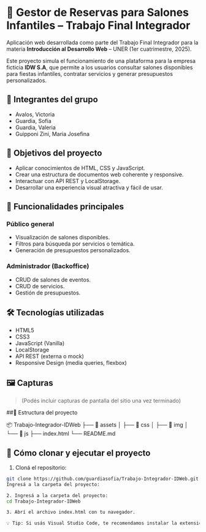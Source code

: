 # 🎉 Gestor de Reservas para Salones Infantiles – Trabajo Final Integrador

Aplicación web desarrollada como parte del Trabajo Final Integrador para la materia **Introducción al Desarrollo Web** – UNER (1er cuatrimestre, 2025).

Este proyecto simula el funcionamiento de una plataforma para la empresa ficticia **IDW S.A**, que permite a los usuarios consultar salones disponibles para fiestas infantiles, contratar servicios y generar presupuestos personalizados.  

## 👥 Integrantes del grupo

- Avalos, Victoria
- Guardia, Sofia
- Guardia, Valeria
- Guipponi Zini, Maria Josefina


## 🧠 Objetivos del proyecto

- Aplicar conocimientos de HTML, CSS y JavaScript.
- Crear una estructura de documentos web coherente y responsive.
- Interactuar con API REST y LocalStorage.
- Desarrollar una experiencia visual atractiva y fácil de usar.

## 🧩 Funcionalidades principales

### Público general
- Visualización de salones disponibles.
- Filtros para búsqueda por servicios o temática.
- Generación de presupuestos personalizados.

### Administrador (Backoffice)
- CRUD de salones de eventos.
- CRUD de servicios.
- Gestión de presupuestos.

## 🛠️ Tecnologías utilizadas

- HTML5
- CSS3
- JavaScript (Vanilla)
- LocalStorage
- API REST (externa o mock)
- Responsive Design (media queries, flexbox)

## 🖼️ Capturas

> (Podés incluir capturas de pantalla del sitio una vez terminado)

##📁 Estructura del proyecto

📦 Trabajo-Integrador-IDWeb
├── 📁 assets
│   ├── 📁 css
│   ├── 📁 img
│   └── 📁 js
├── index.html
└── README.md

## 🚀 Cómo clonar y ejecutar el proyecto

1. Cloná el repositorio:

```bash
git clone https://github.com/guardiasofia/Trabajo-Integrador-IDWeb.git
Ingresá a la carpeta del proyecto:

2. Ingresá a la carpeta del proyecto:
cd Trabajo-Integrador-IDWeb

3. Abrí el archivo index.html con tu navegador.

💡 Tip: Si usás Visual Studio Code, te recomendamos instalar la extensión Live Server. Luego, hacé clic derecho sobre index.html y seleccioná "Open with Live Server" para visualizarlo de forma dinámica.
